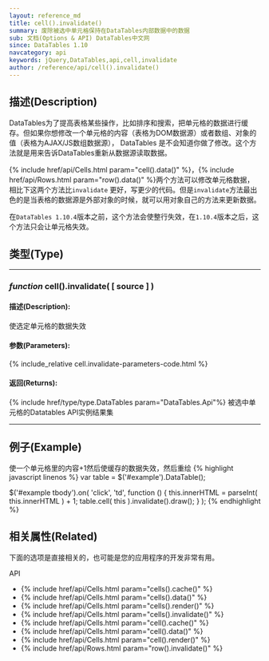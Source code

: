 ```yaml
---
layout: reference_md
title: cell().invalidate()
summary: 废除被选中单元格保持在DataTables内部数据中的数据
sub: 文档(Options & API) DataTables中文网
since: DataTables 1.10
navcategory: api
keywords: jQuery,DataTables,api,cell,invalidate
author: /reference/api/cell().invalidate()
---
```


## 描述(Description)
DataTables为了提高表格某些操作，比如排序和搜索，把单元格的数据进行缓存。但如果你想修改一个单元格的内容（表格为DOM数据源）或者数组、对象的值（表格为AJAX/JS数组数据源），
DataTables 是不会知道你做了修改。这个方法就是用来告诉DataTables重新从数据源读取数据。

{% include href/api/Cells.html param="cell().data()" %}，{% include href/api/Rows.html param="row().data()" %}两个方法可以修改单元格数据，相比下这两个方法比`invalidate`
更好，写更少的代码。但是`invalidate`方法最出色的是当表格的数据源是外部对象的时候，就可以用对象自己的方法来更新数据。

在`DataTables 1.10.4`版本之前，这个方法会使整行失效，在`1.10.4`版本之后，这个方法只会让单元格失效。


## 类型(Type)

---

### _function_ cell().invalidate( [ source ] )

#### 描述(Description):
使选定单元格的数据失效

#### 参数(Parameters):
{% include_relative cell.invalidate-parameters-code.html %}

#### 返回(Returns):
{% include href/type/type.DataTables param="DataTables.Api"%}
被选中单元格的Datatables API实例结果集

---

## 例子(Example)
使一个单元格里的内容+1然后使缓存的数据失效，然后重绘
{% highlight javascript linenos %}
var table = $('#example').DataTable();
 
$('#example tbody').on( 'click', 'td', function () {
    this.innerHTML = parseInt( this.innerHTML ) + 1;
    table.cell( this ).invalidate().draw();
} );
{% endhighlight %}



## 相关属性(Related)
下面的选项是直接相关的，也可能是您的应用程序的开发非常有用。

API

- {% include href/api/Cells.html param="cells().cache()" %}
- {% include href/api/Cells.html param="cells().data()" %}
- {% include href/api/Cells.html param="cells().render()" %}
- {% include href/api/Cells.html param="cells().invalidate()" %}
- {% include href/api/Cells.html param="cell().cache()" %}
- {% include href/api/Cells.html param="cell().data()" %}
- {% include href/api/Cells.html param="cell().render()" %}
- {% include href/api/Rows.html param="row().invalidate()" %}


